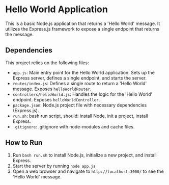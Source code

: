 Hello World Application
=======================

This is a basic Node.js application that returns a 'Hello World' message. It utilizes the Express.js framework to expose a single endpoint that returns the message.

## Dependencies

This project relies on the following files:

* `app.js`: Main entry point for the Hello World application. Sets up the Express server, defines a single endpoint, and starts the server.
* `routes/index.js`: Defines a single route to return a 'Hello World' message. Exposes `helloWorldRouter`.
* `controllers/helloWorld.js`: Handles the logic for the 'Hello World' endpoint. Exposes `helloWorldController`.
* `package.json`: Node.js project file with necessary dependencies (Express.js).
* `run.sh`: bash run script, should: install Node, init a project, install Express.
* `.gitignore`: .gitignore with node-modules and cache files.

## How to Run

1. Run `bash run.sh` to install Node.js, initialize a new project, and install Express.
2. Start the server by running `node app.js`
3. Open a web browser and navigate to `http://localhost:3000/` to see the 'Hello World' message.